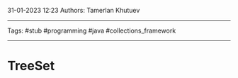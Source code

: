 31-01-2023
12:23
Authors: Tamerlan Khutuev
***
Tags: #stub #programming #java #collections_framework 
***
# TreeSet


